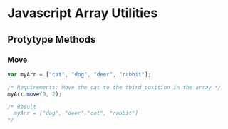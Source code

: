 # Javascript Array Utilities

## Protytype Methods

### Move

```javascript
var myArr = ["cat", "dog", "deer", "rabbit"];
```

```javascript
/* Requirements: Move the cat to the third position in the array */
myArr.move(0, 2);
```

```javascript
/* Result 
  myArr = ["dog", "deer","cat", "rabbit"]
*/
```